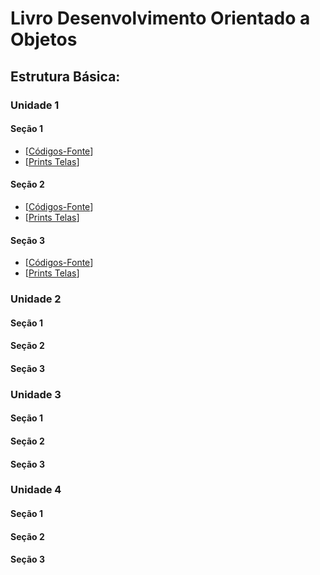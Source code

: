 # Livro Desenvolvimento Orientado a Objetos

## Estrutura Básica:

### Unidade 1

#### Seção 1

* [[Códigos-Fonte](./src/unidade1/secao1/)]
* [[Prints Telas](./img/unidade1/secao1/)]

#### Seção 2

* [[Códigos-Fonte](./src/unidade1/secao2/)]
* [[Prints Telas](./img/unidade1/secao2/)]

#### Seção 3

* [[Códigos-Fonte](./src/unidade1/secao3/)]
* [[Prints Telas](./img/unidade1/secao3/)]

### Unidade 2

#### Seção 1

#### Seção 2

#### Seção 3

### Unidade 3

#### Seção 1

#### Seção 2

#### Seção 3

### Unidade 4

#### Seção 1

#### Seção 2

#### Seção 3
